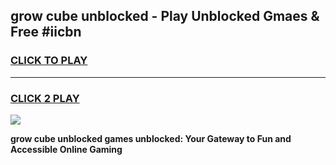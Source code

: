 
## grow cube unblocked - Play Unblocked Gmaes & Free #iicbn
<h3>
<a href="https://news.freeplayer.one?title=grow_cube_unblocked&ref=24F">CLICK TO PLAY</a></h3>
<hr>

<h3>
<a href="https://news.freeplayer.one?title=grow_cube_unblocked&ref=24F">CLICK 2 PLAY</a>
  
</h3>

<a href="https://news.freeplayer.one?title=grow_cube_unblocked&ref=24F/"><img src="https://clearcache.store/games.png"></a>


**grow cube unblocked games unblocked: Your Gateway to Fun and Accessible Online Gaming**
